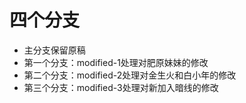# 四个分支

- 主分支保留原稿
- 第一个分支：modified-1处理对肥原妹妹的修改
- 第二个分支：modified-2处理对金生火和白小年的修改
- 第三个分支：modified-3处理对新加入暗线的修改
